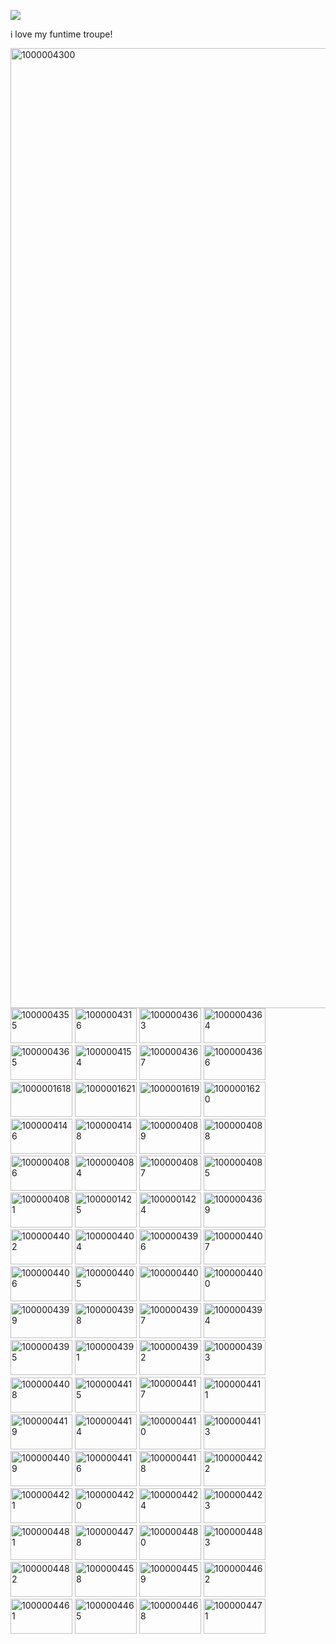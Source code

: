 
![](https://komarev.com/ghpvc/?username=funtiimefoxy&color=ff69b4&style=plastic&label="MY+VIEWERS!")

i love my funtime troupe!

<img width="2048" height="1536" alt="1000004300" src="https://github.com/user-attachments/assets/0ab454c5-4e73-4787-b2f7-293f3c8d8d71" />

<img width="99" height="56" alt="1000004355" src="https://github.com/user-attachments/assets/029bb9cc-faf6-4d9f-8791-d9980b0f111d" />

<img width="99" height="56" alt="1000004316" src="https://github.com/user-attachments/assets/d211548e-fde8-4f74-9b23-17af5631316d" />

<img width="99" height="56" alt="1000004363" src="https://github.com/user-attachments/assets/f020fd22-a96b-4881-8652-53ccb0185b47" />

<img width="99" height="56" alt="1000004364" src="https://github.com/user-attachments/assets/a747a6fb-a533-4eb2-9afa-49a35114f867" />

<img width="99" height="56" alt="1000004365" src="https://github.com/user-attachments/assets/eb062e18-6a5e-4c84-a2c7-ad18226fe931" />

<img width="99" height="56" alt="1000004154" src="https://github.com/user-attachments/assets/a2e454f1-5e0c-4208-bc70-9a1d1c00672e" />

<img width="99" height="56" alt="1000004367" src="https://github.com/user-attachments/assets/02e3be28-4987-4ddd-9de1-962eefad057c" />

<img width="99" height="56" alt="1000004366" src="https://github.com/user-attachments/assets/f6569654-bd9a-4338-b73d-b862d5845621" />

<img width="99" height="56" alt="1000001618" src="https://github.com/user-attachments/assets/e3a0e308-d0b2-4f48-8a04-f03f0238c76c" />

<img width="99" height="56" alt="1000001621" src="https://github.com/user-attachments/assets/35d56fa8-cdae-460d-a63a-e87cb05147ea" />

<img width="99" height="56" alt="1000001619" src="https://github.com/user-attachments/assets/6e3702df-cb55-461d-9888-740f65135ce4" />

<img width="99" height="56" alt="1000001620" src="https://github.com/user-attachments/assets/596c0d1c-f69b-48dd-b505-34d81dd1a610" />

<img width="99" height="56" alt="1000004146" src="https://github.com/user-attachments/assets/784cee44-428e-4aaf-91f3-d852798ce04b" />

<img width="99" height="56" alt="1000004148" src="https://github.com/user-attachments/assets/dffff0ba-a08e-4185-a417-64ec6aead796" />

<img width="99" height="56" alt="1000004089" src="https://github.com/user-attachments/assets/34e3d0b8-a8a5-4dfa-b5a8-ec03bd9fb583" />

<img width="99" height="56" alt="1000004088" src="https://github.com/user-attachments/assets/fdc45b52-fc9c-4cb0-8850-484c3963f9c8" />

<img width="99" height="56" alt="1000004086" src="https://github.com/user-attachments/assets/68b3b5bb-7305-4332-9314-8874c135a6bb" />

<img width="99" height="56" alt="1000004084" src="https://github.com/user-attachments/assets/7aae2284-428b-496b-ad83-997e4ff05a4f" />

<img width="99" height="56" alt="1000004087" src="https://github.com/user-attachments/assets/7ca0dcca-2b14-44a3-8100-25f2cbc2f54f" />

<img width="99" height="56" alt="1000004085" src="https://github.com/user-attachments/assets/77ff0357-e393-4c22-9f50-8b2510284b89" />

<img width="99" height="56" alt="1000004081" src="https://github.com/user-attachments/assets/59a1d71e-55e5-49b5-b6ed-77bc5aa29345" />

<img width="99" height="56" alt="1000001425" src="https://github.com/user-attachments/assets/cb279ee8-f0ae-4415-98eb-c5d034044beb" />

<img width="99" height="56" alt="1000001424" src="https://github.com/user-attachments/assets/8de4cafd-5c31-4771-ad8e-42c55c42ba97" />

<img width="99" height="56" alt="1000004369" src="https://github.com/user-attachments/assets/85e36d23-ab05-4b30-939e-3ac28b64c981" />

<img width="99" height="56" alt="1000004402" src="https://github.com/user-attachments/assets/41de1990-60f9-4e49-8fde-cffae222ce8c" />

<img width="99" height="56" alt="1000004404" src="https://github.com/user-attachments/assets/fae9833e-6e7c-4138-b866-a2166df01f86" />

<img width="99" height="56" alt="1000004396" src="https://github.com/user-attachments/assets/541302af-dfc3-4a23-8e3e-0833d2295276" />

<img width="99" height="56" alt="1000004407" src="https://github.com/user-attachments/assets/ab0d9e8f-4865-49cd-8cdf-7480883ca134" />

<img width="99" height="56" alt="1000004406" src="https://github.com/user-attachments/assets/b2c5ce9a-d1e6-48c4-bd92-ef6c69d54f56" />

<img width="99" height="56" alt="1000004405" src="https://github.com/user-attachments/assets/cd6492c9-5736-45b2-b227-805ccceeb044" />

<img width="99" height="56" alt="100000440" src="https://github.com/user-attachments/assets/f71ab022-c6e6-4432-9af5-938d361e4095" />

<img width="99" height="56" alt="1000004400" src="https://github.com/user-attachments/assets/a3a4f238-ebb9-4109-bb2b-1ecd3b5d68b7" />

<img width="99" height="56" alt="1000004399"  src="https://github.com/user-attachments/assets/659c0302-3ade-4406-b27d-5291ad13fc79" />

<img width="99" height="56" alt="1000004398" src="https://github.com/user-attachments/assets/eb0ce1d0-19d8-42d2-9a1f-0810d97d1bc9" />

<img width="99" height="56" alt="1000004397" src="https://github.com/user-attachments/assets/80239205-435d-4de7-9d0f-403bb98a706a" />

<img width="99" height="56" alt="1000004394" src="https://github.com/user-attachments/assets/b62b5e8d-cfaf-4ace-b0a7-1ab5d37ebb03" />

<img width="99" height="56" alt="1000004395" src="https://github.com/user-attachments/assets/b59801e8-4c3b-4d1c-be66-dfd668eb719e" />

<img width="99" height="56" alt="1000004391" src="https://github.com/user-attachments/assets/5a9f84e7-3e5d-41ac-902f-f41a02b99519" />

<img width="99" height="56" alt="1000004392" src="https://github.com/user-attachments/assets/f6566b20-0d1f-406f-9c3b-23c2dff7f078" />

<img width="99" height="56" alt="1000004393" src="https://github.com/user-attachments/assets/c838b7c8-769c-401d-8ec3-fb3abbf30feb" />

<img width="99" height="56" alt="1000004408" src="https://github.com/user-attachments/assets/fc3b8744-6172-4b0d-8aa1-e9cf9a865709" />

<img width="99" height="56" alt="1000004415" src="https://github.com/user-attachments/assets/5040bc97-7ce0-4cea-b321-66710471bcd5" />

<img width="99" height="57" alt="1000004417" src="https://github.com/user-attachments/assets/6dfb7b72-ed59-4ab9-91dc-d96b9584c6f6" />

<img width="99" height="56" alt="1000004411" src="https://github.com/user-attachments/assets/7c739309-798c-4a58-adcc-397749781d6d" />

<img width="99" height="56" alt="1000004419" src="https://github.com/user-attachments/assets/283cd73d-b71b-4b85-907c-401505633901" />

<img width="99" height="56" alt="1000004414" src="https://github.com/user-attachments/assets/c0e94403-03dc-42d7-9912-ff1bab577c9e" />

<img width="99" height="56" alt="1000004410" src="https://github.com/user-attachments/assets/dfb7a789-3f30-42b2-8d85-f1a0265311b1" />

<img width="99" height="56" alt="1000004413" src="https://github.com/user-attachments/assets/8a548036-de27-429f-ad3d-32b2717f3261" />

<img width="99" height="56" alt="1000004409" src="https://github.com/user-attachments/assets/2e1b7720-8b4c-4b06-8ea8-c9b0a2b8884f" />

<img width="99" height="56" alt="1000004416" src="https://github.com/user-attachments/assets/3738ef57-9041-4392-afd8-da8a54521ae0" />

<img width="99" height="56" alt="1000004418" src="https://github.com/user-attachments/assets/72eec530-8386-48b1-b259-acda8b43aac2" />

<img width="99" height="56" alt="1000004422" src="https://github.com/user-attachments/assets/d7c6c466-979f-47f7-8c71-b777ff0f140f" />

<img width="99" height="56" alt="1000004421" src="https://github.com/user-attachments/assets/bb71ab07-ea1e-4df2-b7ff-6c748152e73f" />

<img width="99" height="56" alt="1000004420" src="https://github.com/user-attachments/assets/761d01df-58f2-4136-9aaf-e2c812efc09a" />

<img width="99" height="56" alt="1000004424" src="https://github.com/user-attachments/assets/bb78afab-5f40-4f0c-915f-a6e02b3d4f0b" />

<img width="99" height="56" alt="1000004423" src="https://github.com/user-attachments/assets/f0f7c20b-ea69-402d-b17e-7c6239c9f4bd" />

<img width="99" height="56" alt="1000004481" src="https://github.com/user-attachments/assets/8a6f59c4-bf07-4abf-9fdb-840a4bd4dc6e" />

<img width="99" height="56" alt="1000004478" src="https://github.com/user-attachments/assets/608a837b-4885-4b9e-b5b0-a21a2ad14e4a" />

<img width="99" height="56" alt="1000004480" src="https://github.com/user-attachments/assets/ac19f003-268e-4df2-bb54-3e66582a20ba" />

<img width="99" height="56" alt="1000004483" src="https://github.com/user-attachments/assets/7c41f54c-585c-4eff-8683-c13c5459923b" />

<img width="99" height="56" alt="1000004482" src="https://github.com/user-attachments/assets/c6239fab-3937-4daf-ae6d-dfcfdb13cac9" />

<img width="99" height="56" alt="1000004458" src="https://github.com/user-attachments/assets/d4af5c4a-70bd-4d6e-b18c-79d3ee06cc15" />

<img width="99" height="56" alt="1000004459" src="https://github.com/user-attachments/assets/95c09b06-4af9-46ae-9036-b3d4e38e35fc" />

<img width="99" height="56" alt="1000004462" src="https://github.com/user-attachments/assets/0707be41-ae5a-4dd2-8f56-dc3306454206" />

<img width="99" height="56" alt="1000004461" src="https://github.com/user-attachments/assets/eaabb7f1-5844-43e6-bd9e-ea2dbc2bc792" />

<img width="99" height="56" alt="1000004465" src="https://github.com/user-attachments/assets/99218c03-599f-499e-9dcf-6a381430d43d" />

<img width="99" height="56" alt="1000004468" src="https://github.com/user-attachments/assets/e5fc9a91-f9f0-489a-82db-b2866fd330c9" />

<img width="99" height="56" alt="1000004471" src="https://github.com/user-attachments/assets/003710ff-a302-4958-a467-47d3fe1ef0f5" />

